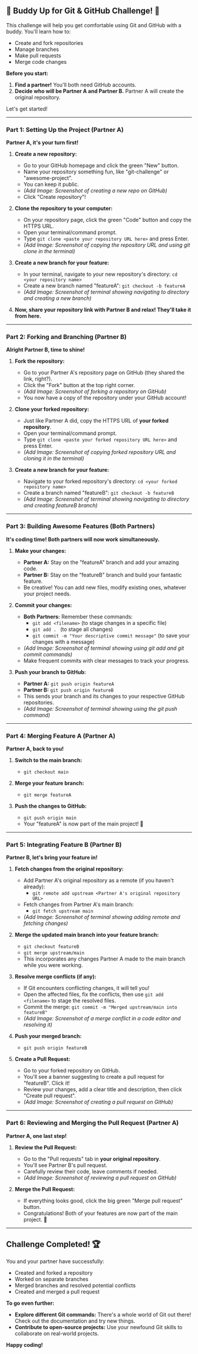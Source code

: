 ##  👫 Buddy Up for Git & GitHub Challenge! 👫

This challenge will help you get comfortable using Git and GitHub with a buddy.  You'll learn how to:

* Create and fork repositories
* Manage branches
* Make pull requests
* Merge code changes

**Before you start:**

1. **Find a partner!** You'll both need GitHub accounts.
2. **Decide who will be Partner A and Partner B.**  Partner A will create the original repository.

Let's get started!

---

### Part 1: Setting Up the Project (Partner A)

**Partner A, it's your turn first!**

1. **Create a new repository:**
   - Go to your GitHub homepage and click the green "New" button.
   - Name your repository something fun, like "git-challenge" or "awesome-project".
   - You can keep it public.
   -  *(Add Image: Screenshot of creating a new repo on GitHub)*
   - Click "Create repository"!

2. **Clone the repository to your computer:**
   - On your repository page, click the green "Code" button and copy the HTTPS URL.
   - Open your terminal/command prompt.
   - Type `git clone <paste your repository URL here>` and press Enter.
   -  *(Add Image: Screenshot of copying the repository URL and using git clone in the terminal)*

3. **Create a new branch for your feature:**
   - In your terminal, navigate to your new repository's directory: `cd <your repository name>`
   - Create a new branch named "featureA": `git checkout -b featureA`
   -  *(Add Image: Screenshot of terminal showing navigating to directory and creating a new branch)* 

4. **Now, share your repository link with Partner B and relax! They'll take it from here.** 

---

### Part 2: Forking and Branching (Partner B)

**Alright Partner B, time to shine!**

1. **Fork the repository:**
   - Go to your Partner A's repository page on GitHub (they shared the link, right?).
   - Click the "Fork" button at the top right corner.
   -  *(Add Image: Screenshot of forking a repository on GitHub)*
   - You now have a copy of the repository under your GitHub account!

2. **Clone your forked repository:**
   - Just like Partner A did, copy the HTTPS URL of **your forked repository**.
   - Open your terminal/command prompt.
   - Type `git clone <paste your forked repository URL here>` and press Enter.
   -  *(Add Image: Screenshot of copying forked repository URL and cloning it in the terminal)*

3. **Create a new branch for your feature:**
   - Navigate to your forked repository's directory: `cd <your forked repository name>`
   - Create a branch named "featureB": `git checkout -b featureB`
   -  *(Add Image: Screenshot of terminal showing navigating to directory and creating featureB branch)*

---

### Part 3: Building Awesome Features (Both Partners)

**It's coding time! Both partners will now work simultaneously.**

1. **Make your changes:**
   - **Partner A:** Stay on the "featureA" branch and add your amazing code. 
   - **Partner B:** Stay on the "featureB" branch and build your fantastic feature.
   - Be creative! You can add new files, modify existing ones, whatever your project needs.

2. **Commit your changes:**
   - **Both Partners:** Remember these commands:
      -  `git add <filename>` (to stage changes in a specific file)
      -  `git add . ` (to stage all changes)
      -  `git commit -m "Your descriptive commit message"` (to save your changes with a message)
   -  *(Add Image: Screenshot of terminal showing using git add and git commit commands)*
   - Make frequent commits with clear messages to track your progress.

3. **Push your branch to GitHub:**
   - **Partner A:** `git push origin featureA`
   - **Partner B:** `git push origin featureB`
   - This sends your branch and its changes to your respective GitHub repositories.
   -  *(Add Image: Screenshot of terminal showing using the git push command)*

---

### Part 4: Merging Feature A (Partner A)

**Partner A, back to you!**

1. **Switch to the main branch:**  
   -  `git checkout main`

2. **Merge your feature branch:**
   - `git merge featureA`

3. **Push the changes to GitHub:**
   -  `git push origin main`
   - Your "featureA" is now part of the main project! 🎉

---

### Part 5: Integrating Feature B (Partner B)

**Partner B, let's bring your feature in!**

1. **Fetch changes from the original repository:**
   - Add Partner A's original repository as a remote (if you haven't already): 
     -  `git remote add upstream <Partner A's original repository URL>`
   - Fetch changes from Partner A's main branch:
     -  `git fetch upstream main`
   - *(Add Image: Screenshot of terminal showing adding remote and fetching changes)*

2. **Merge the updated main branch into your feature branch:**
   -  `git checkout featureB`
   -  `git merge upstream/main` 
   - This incorporates any changes Partner A made to the main branch while you were working. 

3. **Resolve merge conflicts (if any):**
   -  If Git encounters conflicting changes, it will tell you! 
   -  Open the affected files, fix the conflicts, then use `git add <filename>` to stage the resolved files.
   -  Commit the merge: `git commit -m "Merged upstream/main into featureB"` 
   -  *(Add Image: Screenshot of a merge conflict in a code editor and resolving it)*

4. **Push your merged branch:**
   -  `git push origin featureB` 

5. **Create a Pull Request:**
   -  Go to your forked repository on GitHub.
   -  You'll see a banner suggesting to create a pull request for "featureB". Click it!
   -  Review your changes, add a clear title and description, then click "Create pull request".
   -  *(Add Image: Screenshot of creating a pull request on GitHub)*

---

### Part 6: Reviewing and Merging the Pull Request (Partner A)

**Partner A, one last step!**

1. **Review the Pull Request:**
   - Go to the "Pull requests" tab in **your original repository**.
   - You'll see Partner B's pull request.
   - Carefully review their code, leave comments if needed.
   -  *(Add Image: Screenshot of reviewing a pull request on GitHub)*

2. **Merge the Pull Request:**
   -  If everything looks good, click the big green "Merge pull request" button.
   - Congratulations! Both of your features are now part of the main project. 🎉

---

## Challenge Completed! 🏆

You and your partner have successfully:

* Created and forked a repository
* Worked on separate branches
* Merged branches and resolved potential conflicts
* Created and merged a pull request

**To go even further:**

- **Explore different Git commands:** There's a whole world of Git out there! Check out the documentation and try new things.
- **Contribute to open-source projects:** Use your newfound Git skills to collaborate on real-world projects.

**Happy coding!** 
